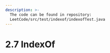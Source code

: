 ```yaml
---
description: >-
  The code can be found in repository:
  LeetCode/src/test/indexof/indexofTest.java
---
```


# 2.7 IndexOf


